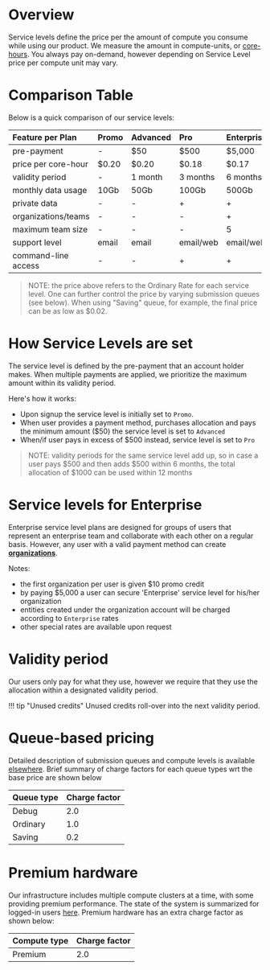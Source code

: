 # Overview

Service levels define the price per the amount of compute you consume while using our product. We measure the amount in compute-units, or [core-hours](https://en.wikipedia.org/wiki/CPU_time). You always pay on-demand, however depending on Service Level price per compute unit may vary.

# Comparison Table

Below is a quick comparison of our service levels:

| Feature per Plan         |  Promo      | Advanced           | Pro                | Enterprise         |  Enterprise-Extra         |
| :-------------           |:----------- |:-------------      |:-------------      |:-------------      |:-------------             |
| pre-payment               |  -          | $50                | $500               | $5,000             | $50,000                   |
| price per core-hour       |  $0.20      | $0.20              | $0.18              | $0.17              | $0.10                     |
| validity period          |  -          | 1 month            | 3 months           | 6 months           | 12 months                 |
| monthly data usage       |  10Gb       | 50Gb               | 100Gb              | 500Gb              | 5Tb                       |
| private data             |  -          | -                  | +                  | +                  | +                         |
| organizations/teams      |  -          | -                  | -                  | +                  | +                         |
| maximum team size        |  -          | -                  | -                  | 5                  | 15                        |
| support level            |  email      | email              | email/web          | email/web          | email/web/videoconference |
| command-line access      |  -          | -                  | +                  | +                  | +                         |

> NOTE: the price above refers to the Ordinary Rate for each service level. One can further control the price by varying submission queues (see below). When using "Saving" queue, for example, the final price can be as low as $0.02.

# How Service Levels are set

The service level is defined by the pre-payment that an account holder makes. When multiple payments are applied, we prioritize the maximum amount within its validity period.

Here's how it works:

- Upon signup the service level is initially set to `Promo`.
- When user provides a payment method, purchases allocation and pays the minimum amount ($50) the service level is set to `Advanced`
- When/if user pays in excess of $500 instead, service level is set to `Pro`

> NOTE: validity periods for the same service level add up, so in case a user pays $500 and then adds $500 within 6 months, the total allocation of $1000 can be used within 12 months  

# Service levels for Enterprise

Enterprise service level plans are designed for groups of users that represent an enterprise team and collaborate with each other on a regular basis. However, any user with a valid payment method can create [**organizations**](/organizations/overview.md). 

Notes:

- the first organization per user is given $10 promo credit
- by paying $5,000 a user can secure 'Enterprise' service level for his/her organization
- entities created under the organization account will be charged according to `Enterprise` rates
- other special rates are available upon request

# Validity period

Our users only pay for what they use, however we require that they use the allocation within a designated validity period.

!!! tip "Unused credits"
    Unused credits roll-over into the next validity period.

# Queue-based pricing

Detailed description of submission queues and compute levels is available [elsewhere](../compute/levels-queues.md). Brief summary of charge factors for each queue types wrt the base price are shown below

|Queue type| Charge factor
|:---------|:------------
|Debug     | 2.0
|Ordinary  | 1.0
|Saving    | 0.2

# Premium hardware

Our infrastructure includes multiple compute clusters at a time, with some providing premium performance. The state of the system is summarized for logged-in users [here](https://platform.exabyte.io/clusters). Premium hardware has an extra charge factor as shown below: 

|Compute type | Charge factor
|:---------|:------------
|Premium   | 2.0
